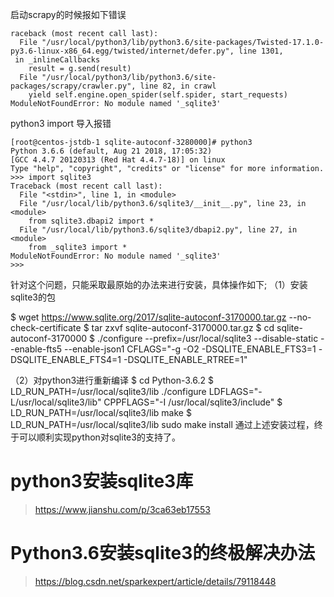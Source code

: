 启动scrapy的时候报如下错误

```
raceback (most recent call last):
  File "/usr/local/python3/lib/python3.6/site-packages/Twisted-17.1.0-py3.6-linux-x86_64.egg/twisted/internet/defer.py", line 1301,
 in _inlineCallbacks
    result = g.send(result)
  File "/usr/local/python3/lib/python3.6/site-packages/scrapy/crawler.py", line 82, in crawl
    yield self.engine.open_spider(self.spider, start_requests)
ModuleNotFoundError: No module named '_sqlite3'
```

python3 import 导入报错  
```
[root@centos-jstdb-1 sqlite-autoconf-3280000]# python3
Python 3.6.6 (default, Aug 21 2018, 17:05:32) 
[GCC 4.4.7 20120313 (Red Hat 4.4.7-18)] on linux
Type "help", "copyright", "credits" or "license" for more information.
>>> import sqlite3
Traceback (most recent call last):
  File "<stdin>", line 1, in <module>
  File "/usr/local/lib/python3.6/sqlite3/__init__.py", line 23, in <module>
    from sqlite3.dbapi2 import *
  File "/usr/local/lib/python3.6/sqlite3/dbapi2.py", line 27, in <module>
    from _sqlite3 import *
ModuleNotFoundError: No module named '_sqlite3'
>>> 
```


针对这个问题，只能采取最原始的办法来进行安装，具体操作如下;
（1）安装sqlite3的包

$ wget https://www.sqlite.org/2017/sqlite-autoconf-3170000.tar.gz --no-check-certificate
$ tar zxvf sqlite-autoconf-3170000.tar.gz
$ cd sqlite-autoconf-3170000
$ ./configure --prefix=/usr/local/sqlite3 --disable-static --enable-fts5 --enable-json1 CFLAGS="-g -O2 -DSQLITE_ENABLE_FTS3=1 -DSQLITE_ENABLE_FTS4=1 -DSQLITE_ENABLE_RTREE=1"

（2）对python3进行重新编译
$ cd Python-3.6.2
$ LD_RUN_PATH=/usr/local/sqlite3/lib ./configure LDFLAGS="-L/usr/local/sqlite3/lib" CPPFLAGS="-I /usr/local/sqlite3/include"
$ LD_RUN_PATH=/usr/local/sqlite3/lib make
$ LD_RUN_PATH=/usr/local/sqlite3/lib sudo make install
通过上述安装过程，终于可以顺利实现python对sqlite3的支持了。


# python3安装sqlite3库
> https://www.jianshu.com/p/3ca63eb17553
# Python3.6安装sqlite3的终极解决办法
> https://blog.csdn.net/sparkexpert/article/details/79118448

